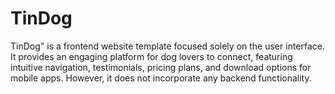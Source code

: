 # TinDog
TinDog" is a frontend website template focused solely on the user interface. It provides an engaging platform for dog lovers to connect, featuring intuitive navigation, testimonials, pricing plans, and download options for mobile apps. However, it does not incorporate any backend functionality.
